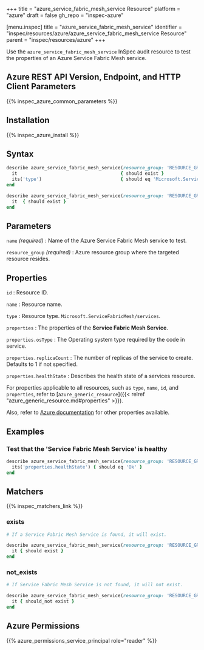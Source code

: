 +++
title = "azure_service_fabric_mesh_service Resource"
platform = "azure"
draft = false
gh_repo = "inspec-azure"

[menu.inspec]
title = "azure_service_fabric_mesh_service"
identifier = "inspec/resources/azure/azure_service_fabric_mesh_service Resource"
parent = "inspec/resources/azure"
+++

Use the `azure_service_fabric_mesh_service` InSpec audit resource to test the properties of an Azure Service Fabric Mesh service.

## Azure REST API Version, Endpoint, and HTTP Client Parameters

{{% inspec_azure_common_parameters %}}

## Installation

{{% inspec_azure_install %}}

## Syntax

```ruby
describe azure_service_fabric_mesh_service(resource_group: 'RESOURCE_GROUP', name: 'SERVICE_FABRIC_MESH_SERVICE_NAME') do
  it                                      { should exist }
  its('type')                             { should eq 'Microsoft.ServiceFabricMesh/applications' }
end
```

```ruby
describe azure_service_fabric_mesh_service(resource_group: 'RESOURCE_GROUP', name: 'SERVICE_FABRIC_MESH_SERVICE_NAME') do
  it  { should exist }
end
```

## Parameters

`name` _(required)_
: Name of the Azure Service Fabric Mesh service to test.

`resource_group` _(required)_
: Azure resource group where the targeted resource resides.

## Properties

`id`
: Resource ID.

`name`
: Resource name.

`type`
: Resource type. `Microsoft.ServiceFabricMesh/services`.

`properties`
: The properties of the **Service Fabric Mesh Service**.

`properties.osType`
: The Operating system type required by the code in service.

`properties.replicaCount`
: The number of replicas of the service to create. Defaults to 1 if not specified.

`properties.healthState`
: Describes the health state of a services resource.

For properties applicable to all resources, such as `type`, `name`, `id`, and `properties`, refer to [`azure_generic_resource`]({{< relref "azure_generic_resource.md#properties" >}}).

Also, refer to [Azure documentation](https://docs.microsoft.com/en-us/rest/api/servicefabric/sfmeshrp-api-service_get) for other properties available.

## Examples

### Test that the 'Service Fabric Mesh Service' is healthy

```ruby
describe azure_service_fabric_mesh_service(resource_group: 'RESOURCE_GROUP', name: 'SERVICE_FABRIC_MESH_SERVICE_NAME') do
  its('properties.healthState') { should eq 'Ok' }
end
```

## Matchers

{{% inspec_matchers_link %}}

### exists

```ruby
# If a Service Fabric Mesh Service is found, it will exist.

describe azure_service_fabric_mesh_service(resource_group: 'RESOURCE_GROUP', name: 'SERVICE_FABRIC_MESH_SERVICE_NAME') do
  it { should exist }
end
```

### not_exists

```ruby
# If Service Fabric Mesh Service is not found, it will not exist.

describe azure_service_fabric_mesh_service(resource_group: 'RESOURCE_GROUP', name: 'SERVICE_FABRIC_MESH_SERVICE_NAME') do
  it { should_not exist }
end
```

## Azure Permissions

{{% azure_permissions_service_principal role="reader" %}}
